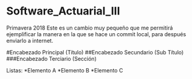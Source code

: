 # Software_Actuarial_III
Primavera 2018
Este es un cambio muy pequeño que me permitirá ejemplificar la manera en la que se hace un commit local, para después enviarlo a internet.

#Encabezado Principal (Título)
##Encabezado Secundario (Sub Título)
###Encabezado Terciario (Sección)

Listas:
*Elemento A
*Elemento B
*Elemento C

